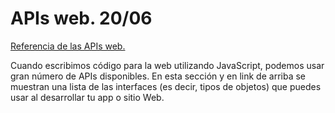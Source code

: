 # APIs web. 20/06


[Referencia de las APIs web.](https://developer.mozilla.org/es/docs/Web/API)

Cuando escribimos código para la web utilizando JavaScript, podemos usar gran número de APIs disponibles. En esta sección y en link de arriba se muestran una lista de las interfaces (es decir, tipos de objetos) que puedes usar al desarrollar tu app o sitio Web.